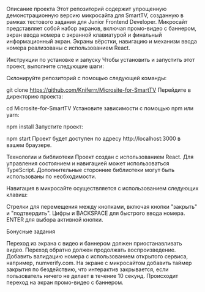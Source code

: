 Описание проекта
Этот репозиторий содержит упрощенную демонстрационную версию микросайта для SmartTV, созданную в рамках тестового задания для Junior Frontend Developer. Микросайт представляет собой набор экранов, включая промо-видео с баннером, экран ввода номера с экранной клавиатурой и финальный информационный экран. Экраны вёрстки, навигацию и механизм ввода номера реализованы с использованием React.

Инструкции по установке и запуску
Чтобы установить и запустить этот проект, выполните следующие шаги:

Склонируйте репозиторий с помощью следующей команды:

git clone https://github.com/Kniferrr/Microsite-for-SmartTV
Перейдите в директорию проекта:

cd Microsite-for-SmartTV
Установите зависимости с помощью npm или yarn:

npm install
Запустите проект:

npm start
Проект будет доступен по адресу http://localhost:3000 в вашем браузере.

Технологии и библиотеки
Проект создан с использованием React.
Для управления состоянием и навигацией может использоваться TypeScript.
Дополнительные сторонние библиотеки могут быть использованы по необходимости.

Навигация в микросайте осуществляется с использованием следующих клавиш:

Стрелки для перемещения между кнопками, включая кнопки "закрыть" и "подтвердить".
Цифры и BACKSPACE для быстрого ввода номера.
ENTER для выбора активной кнопки.

Бонусные задания

Переход из экрана с видео и баннером должен приостанавливать видео. Переход обратно должен продолжать воспроизведение.
Добавить валидацию номера с использованием открытого сервиса, например, numverify.com.
На экране с микросайтом добавить таймер закрытия по бездействию, что интерактив закрывается, если пользователь ничего не делает в течение 10 секунд. Происходит переход на экран промо-видео с баннером.
